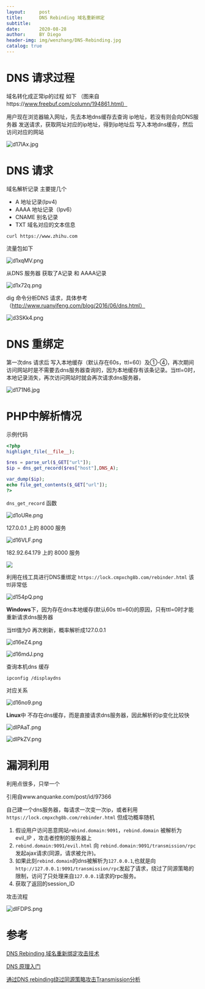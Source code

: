 ```yaml
---
layout:     post
title:      DNS Rebinding 域名重新绑定
subtitle:   
date:       2020-08-28
author:     BY Diego
header-img: img/wenzhang/DNS-Rebinding.jpg
catalog: true
---
```




# DNS 请求过程

域名转化成正常ip的过程 如下 （图来自https://www.freebuf.com/column/194861.html）

用户现在浏览器输入网址，先去本地dns缓存去查询 ip地址，若没有则会向DNS服务器 发送请求，获取网址对应的ip地址，得到ip地址后 写入本地dns缓存，然后访问对应的网站

![d17lAx.jpg](https://s1.ax1x.com/2020/08/19/d17lAx.jpg)

# DNS 请求

域名解析记录 主要提几个

* A 地址记录(Ipv4)                
* AAAA 地址记录（Ipv6）
* CNAME 别名记录
* TXT 域名对应的文本信息



```
curl https://www.zhihu.com
```

流量包如下

![d1xqMV.png](https://s1.ax1x.com/2020/08/19/d1xqMV.png)

从DNS 服务器 获取了A记录 和 AAAA记录

![d1x72q.png](https://s1.ax1x.com/2020/08/19/d1x72q.png)



dig 命令分析DNS 请求，具体参考 （http://www.ruanyifeng.com/blog/2016/06/dns.html）

![d3SKk4.png](https://s1.ax1x.com/2020/08/19/d3SKk4.png)







# DNS 重绑定



第一次dns 请求后 写入本地缓存（默认存在60s，ttl=60）及①-④，再次期间访问网站时是不需要去dns服务器查询的，因为本地缓存有该条记录。当ttl=0时，本地记录消失，再次访问网站时就会再次请求dns服务器，





![d171N6.jpg](https://s1.ax1x.com/2020/08/19/d171N6.jpg)







#  PHP中解析情况



示例代码

```php
<?php
highlight_file(__file__);

$res = parse_url($_GET["url"]);
$ip = dns_get_record($res["host"],DNS_A);

var_dump($ip);
echo file_get_contents($_GET["url"]);
?>
```



`dns_get_record` 函数

![d1oURe.png](https://s1.ax1x.com/2020/08/19/d1oURe.png)



127.0.0.1 上的 8000 服务	

![d16VLF.png](https://s1.ax1x.com/2020/08/19/d16VLF.png)



182.92.64.179 上的 8000 服务



![](https://s1.ax1x.com/2020/08/19/d16EsU.png)

利用在线工具进行DNS重绑定 `https://lock.cmpxchg8b.com/rebinder.html` 该ttl非常低 



![d154pQ.png](https://s1.ax1x.com/2020/08/19/d154pQ.png) 





**Windows**下，因为存在dns本地缓存(默认60s ttl=60)的原因，只有ttl=0时才能重新请求dns服务器

当ttl值为0 再次刷新，概率解析成127.0.0.1



![d16eZ4.png](https://s1.ax1x.com/2020/08/19/d16eZ4.png)





![d16mdJ.png](https://s1.ax1x.com/2020/08/19/d16mdJ.png)



查询本机dns 缓存

```shell
ipconfig /displaydns
```



对应关系

![d16no9.png](https://s1.ax1x.com/2020/08/19/d16no9.png)





**Linux**中 不存在dns缓存，而是直接请求dns服务器，因此解析的ip变化比较快



![dIPAaT.png](https://s1.ax1x.com/2020/08/28/dIPAaT.png)



![dIPkZV.png](https://s1.ax1x.com/2020/08/28/dIPkZV.png)

# 漏洞利用 

利用点很多，只举一个

引用自www.anquanke.com/post/id/97366

自己建一个dns服务器，每请求一次变一次ip，或者利用`https://lock.cmpxchg8b.com/rebinder.html` 但成功概率随机



1. 假设用户访问恶意网站`rebind.domain:9091`，`rebind.domain` 被解析为 evil_IP ，攻击者控制的服务器上
2. `rebind.domain:9091/evil.html` 向 `rebind.domain:9091/transmission/rpc` 发起ajax请求(同源，请求被允许)。
3. 如果此刻`rebind.domain`的dns被解析为`127.0.0.1`,也就是向`http://127.0.0.1:9091/transmission/rpc`发起了请求，绕过了同源策略的限制，访问了只处理来自`127.0.0.1`请求的rpc服务。
4. 获取了返回的session_ID



攻击流程

![dIFDPS.png](https://s1.ax1x.com/2020/08/28/dIFDPS.png)



# 参考

[DNS Rebinding 域名重新绑定攻击技术 ](https://www.freebuf.com/column/194861.html)



[DNS 原理入门](http://www.ruanyifeng.com/blog/2016/06/dns.html)



[通过DNS rebinding绕过同源策略攻击Transmission分析](https://www.anquanke.com/post/id/97366)